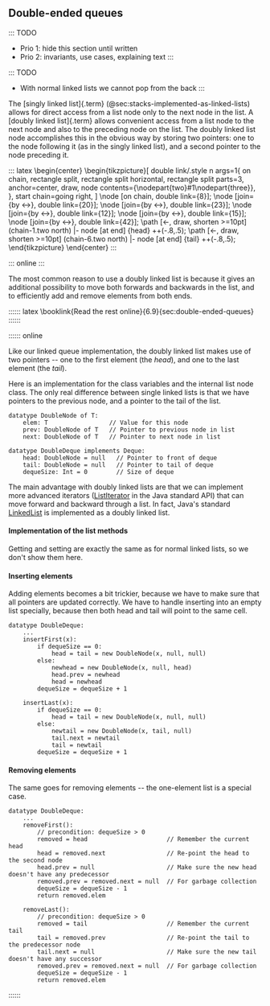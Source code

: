 
## Double-ended queues

::: TODO
- Prio 1: hide this section until written
- Prio 2: invariants, use cases, explaining text
:::

<!--
### Double-ended queues, or deques

    interface Deque of T extends Collection:
        insertFirst(x: T)
        insertLast(x: T)
        removeFirst() -> T
        removeLast() -> T
        peekFirst() -> T
        peekLast() -> T



### Invariants


### Use case(s) for deques


### Implementing deques using circular dynamic arrays

::: TODO
- This is the same as the queue implementation, we just need some more methods
:::

### Implementing deques using doubly linked lists
-->

::: TODO
- With normal linked lists we cannot pop from the back
:::

The [singly linked list]{.term} (@sec:stacks-implemented-as-linked-lists) allows for direct access from a list node only to the next
node in the list. A [doubly linked list]{.term}
allows convenient access from a list node to the next node and also to
the preceding node on the list. The doubly linked list node accomplishes
this in the obvious way by storing two pointers: one to the node
following it (as in the singly linked list), and a second pointer to the
node preceding it.

::: latex
\begin{center}
\begin{tikzpicture}[
    double link/.style n args=1{
        on chain,
        rectangle split,
        rectangle split horizontal,
        rectangle split parts=3,
        anchor=center,
        draw,
        node contents={\nodepart{two}#1\nodepart{three}},
    },
    start chain=going right,
]
    \node [on chain, double link={8}];
    \node [join={by <->}, double link={20}];
    \node [join={by <->}, double link={23}];
    \node [join={by <->}, double link={12}];
    \node [join={by <->}, double link={15}];
    \node [join={by <->}, double link={42}];
    \path [<-, draw, shorten >=10pt] (chain-1.two north) |- node [at end] {head} ++(-.8,.5);
    \path [<-, draw, shorten >=10pt] (chain-6.two north) |- node [at end] {tail} ++(-.8,.5);
\end{tikzpicture}
\end{center}
:::

::: online
<inlineav id="DoublyLinkedList-CON" src="ChalmersGU/DoublyLinkedList-CON.js" script="DataStructures/DoubleLinkList.js" name="ChalmersGU/DoublyLinkedList-CON" links="DataStructures/DoubleLinkList.css ChalmersGU/CGU-Styles.css" static/>
:::

The most common reason to use a doubly linked list is because it gives
an additional possibility to move both forwards and backwards in the
list, and to efficiently add and remove elements from both ends.

:::::: latex
\booklink{Read the rest online}{6.9}{sec:double-ended-queues}
::::::

:::::: online

Like our linked queue implementation, the doubly linked list makes use of two pointers -- one to the first element (the *head*), and one to the last element (the *tail*).

Here is an implementation for the class variables and the internal list
node class. The only real difference between single linked lists is that
we have pointers to the previous node, and a pointer to the tail of the
list.

    datatype DoubleNode of T:
        elem: T                 // Value for this node
        prev: DoubleNode of T   // Pointer to previous node in list
        next: DoubleNode of T   // Pointer to next node in list

    datatype DoubleDeque implements Deque:
        head: DoubleNode = null   // Pointer to front of deque
        tail: DoubleNode = null   // Pointer to tail of deque
        dequeSize: Int = 0        // Size of deque


The main advantage with doubly linked lists are that we can implement
more advanced iterators
([ListIterator](https://docs.oracle.com/en/java/javase/11/docs/api/java.base/java/util/ListIterator.html)
in the Java standard API) that can move forward and backward through a
list. In fact, Java's standard
[LinkedList](https://docs.oracle.com/en/java/javase/11/docs/api/java.base/java/util/LinkedList.html)
is implemented as a doubly linked list.



#### Implementation of the list methods

Getting and setting are exactly the same as for normal linked lists, so
we don't show them here.


#### Inserting elements

Adding elements becomes a bit trickier, because we have to make sure that all pointers are updated correctly.
We have to handle inserting into an empty list specially, because then both head and tail will point to the same cell.

    datatype DoubleDeque:
        ...
        insertFirst(x):
            if dequeSize == 0:
                head = tail = new DoubleNode(x, null, null)
            else:
                newhead = new DoubleNode(x, null, head)
                head.prev = newhead
                head = newhead
            dequeSize = dequeSize + 1

        insertLast(x):
            if dequeSize == 0:
                head = tail = new DoubleNode(x, null, null)
            else:
                newtail = new DoubleNode(x, tail, null)
                tail.next = newtail
                tail = newtail
            dequeSize = dequeSize + 1


#### Removing elements

The same goes for removing elements -- the one-element list is a special case.

    datatype DoubleDeque:
        ...
        removeFirst():
            // precondition: dequeSize > 0
            removed = head                      // Remember the current head
            head = removed.next                 // Re-point the head to the second node
            head.prev = null                    // Make sure the new head doesn't have any predecessor
            removed.prev = removed.next = null  // For garbage collection
            dequeSize = dequeSize - 1
            return removed.elem

        removeLast():
            // precondition: dequeSize > 0
            removed = tail                      // Remember the current tail
            tail = removed.prev                 // Re-point the tail to the predecessor node
            tail.next = null                    // Make sure the new tail doesn't have any successor
            removed.prev = removed.next = null  // For garbage collection
            dequeSize = dequeSize - 1
            return removed.elem

::::::
